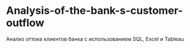 # Analysis-of-the-bank-s-customer-outflow
Анализ оттока клиентов банка с использованием SQL, Excel и Tableau
